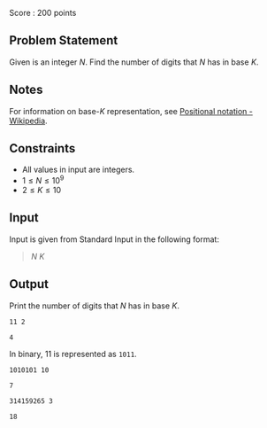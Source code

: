 Score : $200$ points

## Problem Statement

Given is an integer $N$. Find the number of digits that $N$ has in base $K$.

## Notes

For information on base-$K$ representation, see [Positional notation - Wikipedia](https://en.wikipedia.org/wiki/Positional_notation).

## Constraints

- All values in input are integers.
- $1 \leq N \leq 10^9$
- $2 \leq K \leq 10$

## Input

Input is given from Standard Input in the following format:

> $N$ $K$

## Output

Print the number of digits that $N$ has in base $K$.

```input1
11 2
```

```output1
4
```

In binary, $11$ is represented as `1011`.

```input2
1010101 10
```

```output2
7
```

```input3
314159265 3
```

```output3
18
```